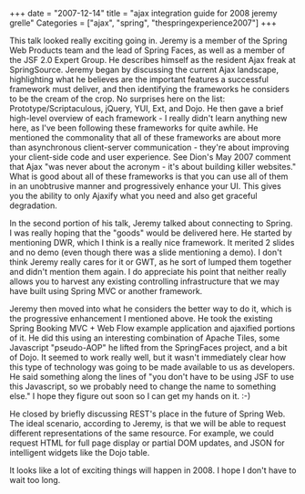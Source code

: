 +++
date = "2007-12-14"
title = "ajax integration guide for 2008 jeremy grelle"
Categories = ["ajax", "spring", "thespringexperience2007"]
+++

This talk looked really exciting going in. Jeremy is a member of the Spring Web Products team and the lead of Spring Faces, as well as a member of the JSF 2.0 Expert Group. He describes himself as the resident Ajax freak at SpringSource. Jeremy began by discussing the current Ajax landscape, highlighting what he believes are the important features a successful framework must deliver, and then identifying the frameworks he considers to be the cream of the crop. No surprises here on the list: Prototype/Scriptaculous, jQuery, YUI, Ext, and Dojo. He then gave a brief high-level overview of each framework - I really didn't learn anything new here, as I've been following these frameworks for quite awhile. He mentioned the commonality that all of these frameworks are about more than asynchronous client-server communication - they're about improving your client-side code and user experience. See Dion's May 2007 comment that Ajax "was never about the acronym - it's about building killer websites." What is good about all of these frameworks is that you can use all of them in an unobtrusive manner and progressively enhance your UI. This gives you the ability to only Ajaxify what you need and also get graceful degradation.  
  
In the second portion of his talk, Jeremy talked about connecting to Spring. I was really hoping that the "goods" would be delivered here. He started by mentioning DWR, which I think is a really nice framework. It merited 2 slides and no demo (even though there was a slide mentioning a demo). I don't think Jeremy really cares for it or GWT, as he sort of lumped them together and didn't mention them again. I do appreciate his point that neither really allows you to harvest any existing controlling infrastructure that we may have built using Spring MVC or another framework.  
  
Jeremy then moved into what he considers the better way to do it, which is the progressive enhancement I mentioned above. He took the existing Spring Booking MVC + Web Flow example application and ajaxified portions of it. He did this using an interesting combination of Apache Tiles, some Javascript "pseudo-AOP" he lifted from the SpringFaces project, and a bit of Dojo. It seemed to work really well, but it wasn't immediately clear how this type of technology was going to be made available to us as developers. He said something along the lines of "you don't have to be using JSF to use this Javascript, so we probably need to change the name to something else." I hope they figure out soon so I can get my hands on it. :-)  
  
He closed by briefly discussing REST's place in the future of Spring Web. The ideal scenario, according to Jeremy, is that we will be able to request different representations of the same resource. For example, we could request HTML for full page display or partial DOM updates, and JSON for intelligent widgets like the Dojo table.  
  
It looks like a lot of exciting things will happen in 2008. I hope I don't have to wait too long.
